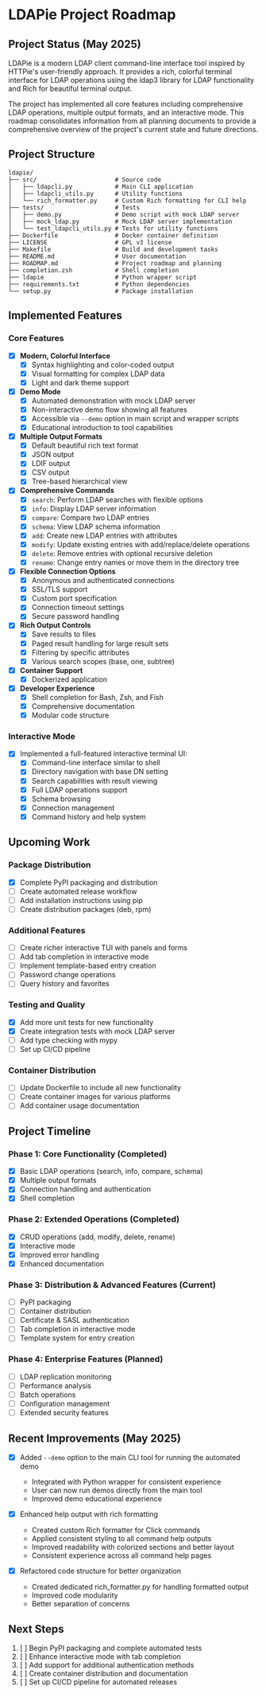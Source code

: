 # LDAPie Project Roadmap

## Project Status (May 2025)

LDAPie is a modern LDAP client command-line interface tool inspired by HTTPie's user-friendly approach. It provides a rich, colorful terminal interface for LDAP operations using the ldap3 library for LDAP functionality and Rich for beautiful terminal output.

The project has implemented all core features including comprehensive LDAP operations, multiple output formats, and an interactive mode. This roadmap consolidates information from all planning documents to provide a comprehensive overview of the project's current state and future directions.

## Project Structure

```text
ldapie/
├── src/                      # Source code
│   ├── ldapcli.py            # Main CLI application
│   ├── ldapcli_utils.py      # Utility functions
│   └── rich_formatter.py     # Custom Rich formatting for CLI help
├── tests/                    # Tests
│   ├── demo.py               # Demo script with mock LDAP server
│   ├── mock_ldap.py          # Mock LDAP server implementation
│   └── test_ldapcli_utils.py # Tests for utility functions
├── Dockerfile                # Docker container definition
├── LICENSE                   # GPL v3 license
├── Makefile                  # Build and development tasks
├── README.md                 # User documentation
├── ROADMAP.md                # Project roadmap and planning
├── completion.zsh            # Shell completion
├── ldapie                    # Python wrapper script
├── requirements.txt          # Python dependencies
└── setup.py                  # Package installation
```

## Implemented Features

### Core Features

- [x] **Modern, Colorful Interface**
  - [x] Syntax highlighting and color-coded output
  - [x] Visual formatting for complex LDAP data
  - [x] Light and dark theme support

- [x] **Demo Mode**
  - [x] Automated demonstration with mock LDAP server
  - [x] Non-interactive demo flow showing all features
  - [x] Accessible via `--demo` option in main script and wrapper scripts
  - [x] Educational introduction to tool capabilities

- [x] **Multiple Output Formats**
  - [x] Default beautiful rich text format
  - [x] JSON output
  - [x] LDIF output
  - [x] CSV output
  - [x] Tree-based hierarchical view

- [x] **Comprehensive Commands**
  - [x] `search`: Perform LDAP searches with flexible options
  - [x] `info`: Display LDAP server information
  - [x] `compare`: Compare two LDAP entries
  - [x] `schema`: View LDAP schema information
  - [x] `add`: Create new LDAP entries with attributes
  - [x] `modify`: Update existing entries with add/replace/delete operations
  - [x] `delete`: Remove entries with optional recursive deletion
  - [x] `rename`: Change entry names or move them in the directory tree

- [x] **Flexible Connection Options**
  - [x] Anonymous and authenticated connections
  - [x] SSL/TLS support
  - [x] Custom port specification
  - [x] Connection timeout settings
  - [x] Secure password handling

- [x] **Rich Output Controls**
  - [x] Save results to files
  - [x] Paged result handling for large result sets
  - [x] Filtering by specific attributes
  - [x] Various search scopes (base, one, subtree)

- [x] **Container Support**
  - [x] Dockerized application

- [x] **Developer Experience**
  - [x] Shell completion for Bash, Zsh, and Fish
  - [x] Comprehensive documentation
  - [x] Modular code structure

### Interactive Mode

- [x] Implemented a full-featured interactive terminal UI:
  - [x] Command-line interface similar to shell
  - [x] Directory navigation with base DN setting
  - [x] Search capabilities with result viewing
  - [x] Full LDAP operations support
  - [x] Schema browsing
  - [x] Connection management
  - [x] Command history and help system

## Upcoming Work

### Package Distribution

- [x] Complete PyPI packaging and distribution
- [ ] Create automated release workflow
- [ ] Add installation instructions using pip
- [ ] Create distribution packages (deb, rpm)

### Additional Features

- [ ] Create richer interactive TUI with panels and forms
- [ ] Add tab completion in interactive mode
- [ ] Implement template-based entry creation
- [ ] Password change operations
- [ ] Query history and favorites

### Testing and Quality

- [x] Add more unit tests for new functionality
- [x] Create integration tests with mock LDAP server
- [ ] Add type checking with mypy
- [ ] Set up CI/CD pipeline

### Container Distribution

- [ ] Update Dockerfile to include all new functionality
- [ ] Create container images for various platforms
- [ ] Add container usage documentation

## Project Timeline

### Phase 1: Core Functionality (Completed)

- [x] Basic LDAP operations (search, info, compare, schema)
- [x] Multiple output formats
- [x] Connection handling and authentication
- [x] Shell completion

### Phase 2: Extended Operations (Completed)

- [x] CRUD operations (add, modify, delete, rename)
- [x] Interactive mode
- [x] Improved error handling
- [x] Enhanced documentation

### Phase 3: Distribution & Advanced Features (Current)

- [ ] PyPI packaging
- [ ] Container distribution
- [ ] Certificate & SASL authentication
- [ ] Tab completion in interactive mode
- [ ] Template system for entry creation

### Phase 4: Enterprise Features (Planned)

- [ ] LDAP replication monitoring
- [ ] Performance analysis
- [ ] Batch operations
- [ ] Configuration management
- [ ] Extended security features

## Recent Improvements (May 2025)

- [x] Added `--demo` option to the main CLI tool for running the automated demo
  - Integrated with Python wrapper for consistent experience
  - User can now run demos directly from the main tool
  - Improved demo educational experience

- [x] Enhanced help output with rich formatting
  - Created custom Rich formatter for Click commands
  - Applied consistent styling to all command help outputs
  - Improved readability with colorized sections and better layout
  - Consistent experience across all command help pages

- [x] Refactored code structure for better organization
  - Created dedicated rich_formatter.py for handling formatted output
  - Improved code modularity
  - Better separation of concerns

## Next Steps

1. [ ] Begin PyPI packaging and complete automated tests
2. [ ] Enhance interactive mode with tab completion
3. [ ] Add support for additional authentication methods
4. [ ] Create container distribution and documentation
5. [ ] Set up CI/CD pipeline for automated releases
